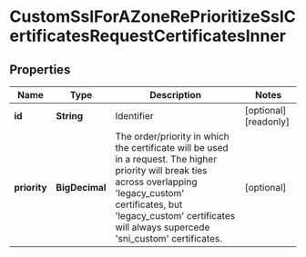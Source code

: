 

# CustomSslForAZoneRePrioritizeSslCertificatesRequestCertificatesInner


## Properties

| Name | Type | Description | Notes |
|------------ | ------------- | ------------- | -------------|
|**id** | **String** | Identifier |  [optional] [readonly] |
|**priority** | **BigDecimal** | The order/priority in which the certificate will be used in a request. The higher priority will break ties across overlapping &#39;legacy_custom&#39; certificates, but &#39;legacy_custom&#39; certificates will always supercede &#39;sni_custom&#39; certificates. |  [optional] |



